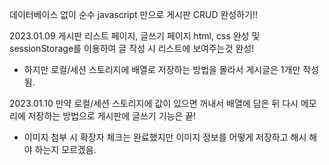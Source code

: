 데이터베이스 없이 순수 javascript 만으로 게시판 CRUD 완성하기!!

2023.01.09
게시판 리스트 페이지, 글쓰기 페이지 html, css 완성 및 sessionStorage를 이용하여 글 작성 시 리스트에 보여주는것 완성!
- 하지만 로컬/세션 스토리지에 배열로 저장하는 방법을 몰라서 게시글은 1개만 작성됨.

2023.01.10
만약 로컬/세션 스토리지에 값이 있으면 꺼내서 배열에 담은 뒤 다시 메모리에 저장하는 방법으로 게시판에 글쓰기 기능은 끝!
- 이미지 첨부 시 확장자 체크는 완료했지만 이미지 정보를 어떻게 저장하고 해시 해야 하는지 모르겠음.
